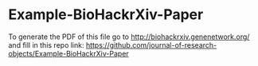 # Example-BioHackrXiv-Paper

To generate the PDF of this file go to http://biohackrxiv.genenetwork.org/
and fill in this repo link: https://github.com/journal-of-research-objects/Example-BioHackrXiv-Paper
